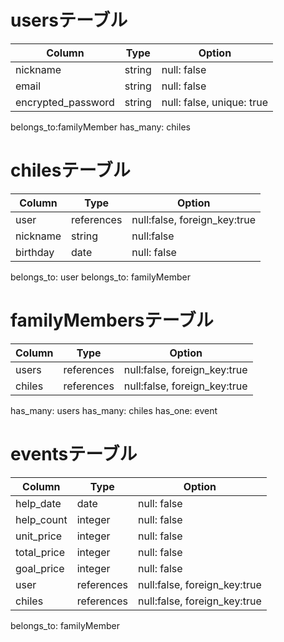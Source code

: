 # usersテーブル

| Column               | Type   | Option                    |
|----------------------|--------|---------------------------|
| nickname             | string | null: false               |
| email                | string | null: false               |
| encrypted_password   | string | null: false, unique: true |

belongs_to:familyMember
has_many: chiles

# chilesテーブル
| Column               | Type       | Option                       |
|----------------------|------------|------------------------------|
| user                 | references | null:false, foreign_key:true |
| nickname             | string     | null:false                   |
| birthday             | date       | null: false                  |

belongs_to: user
belongs_to: familyMember

# familyMembersテーブル
| Column               | Type       | Option                       |
|----------------------|------------|------------------------------|
| users                | references | null:false, foreign_key:true |
| chiles               | references | null:false, foreign_key:true |

has_many: users
has_many: chiles
has_one: event

# eventsテーブル
| Column               | Type       | Option                       |
|----------------------|------------|------------------------------|
| help_date            | date       | null: false                  |
| help_count           | integer    | null: false                  |
| unit_price           | integer    | null: false                  |
| total_price          | integer    | null: false                  |
| goal_price           | integer    | null: false                  |
| user                 | references | null:false, foreign_key:true |
| chiles               | references | null:false, foreign_key:true |

belongs_to: familyMember







